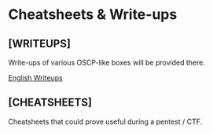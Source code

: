 # Cheatsheets & Write-ups

## [WRITEUPS]
Write-ups of various OSCP-like boxes will be provided there.

[English Writeups](https://github.com/Vonshad/Offensive_Sec/tree/main/en_writeups)

## [CHEATSHEETS]
Cheatsheets that could prove useful during a pentest / CTF.
